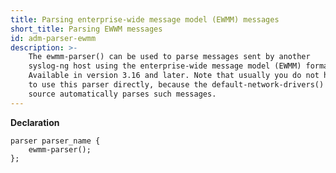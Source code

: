```yaml
---
title: Parsing enterprise-wide message model (EWMM) messages
short_title: Parsing EWWM messages
id: adm-parser-ewmm
description: >-
    The ewmm-parser() can be used to parse messages sent by another
    syslog-ng host using the enterprise-wide message model (EWMM) format.
    Available in version 3.16 and later. Note that usually you do not have
    to use this parser directly, because the default-network-drivers()
    source automatically parses such messages.
---
```


**Declaration**

```config
parser parser_name {
    ewmm-parser();
};
```
